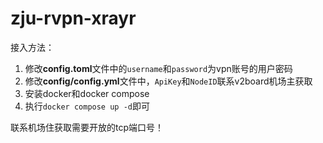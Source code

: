 # zju-rvpn-xrayr



接入方法：

1. 修改**config.toml**文件中的`username`和`password`为vpn账号的用户密码
2. 修改**config/config.yml**文件中，`ApiKey`和`NodeID`联系v2board机场主获取
3. 安装docker和docker compose
4. 执行`docker compose up -d`即可

联系机场住获取需要开放的tcp端口号！
